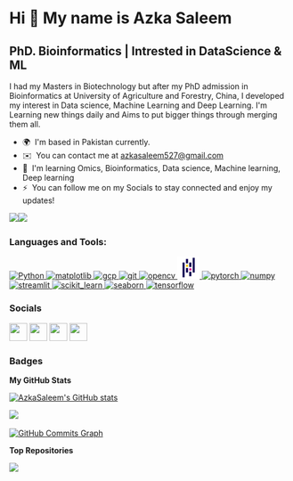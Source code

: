 Hi 👋 My name is Azka Saleem
============================

PhD. Bioinformatics | Intrested in DataScience & ML
---------------------------------------------------

I had my Masters in Biotechnology but after my PhD admission in Bioinformatics at University of Agriculture and Forestry, China, I developed my interest in Data science, Machine Learning and Deep Learning. I'm Learning new things daily and Aims to put bigger things through merging them all.

* 🌍  I'm based in Pakistan currently.
* ✉️  You can contact me at [azkasaleem527@gmail.com](mailto:azkasaleem527@gmail.com)
* 🧠  I'm learning Omics, Bioinformatics, Data science, Machine learning, Deep learning
* ⚡  You can follow me on my Socials to stay connected and enjoy my updates!

<a href="https://www.twitter.com/azka_saleem11" target="_blank" rel="noreferrer"><img
src="https://img.shields.io/twitter/follow/azka_saleem11?logo=twitter&style=for-the-badge&color=0891b2&labelColor=1c1917"
/></a><a href="https://www.github.com/AzkaSaleem" target="_blank" rel="noreferrer"><img
src="https://img.shields.io/github/followers/AzkaSaleem?logo=github&style=for-the-badge&color=0891b2&labelColor=1c1917" /></a>


<h3 align="left">Languages and Tools:</h3>
<p align="left">
<a href="https://www.python.org/" target="_blank" rel="noreferrer"><img src="https://raw.githubusercontent.com/danielcranney/readme-generator/main/public/icons/skills/python-colored.svg" width="36" height="36" alt="Python" /> </a> <a align="left"> <a href="https://matplotlib.org/" target="_blank" rel="noreferrer"> <img src="https://upload.wikimedia.org/wikipedia/commons/8/84/Matplotlib_icon.svg" alt="matplotlib" width="40" height="40"/> </a> <a align="left"> <a href="https://cloud.google.com" target="_blank" rel="noreferrer"> <img src="https://www.vectorlogo.zone/logos/google_cloud/google_cloud-icon.svg" alt="gcp" width="40" height="40"/> </a> <a href="https://git-scm.com/" target="_blank" rel="noreferrer"> <img src="https://www.vectorlogo.zone/logos/git-scm/git-scm-icon.svg" alt="git" width="40" height="40"/> </a> <a href="https://opencv.org/" target="_blank" rel="noreferrer"> <img src="https://www.vectorlogo.zone/logos/opencv/opencv-icon.svg" alt="opencv" width="40" height="40"/> </a> <a href="https://pandas.pydata.org/" target="_blank" rel="noreferrer"> <img src="https://raw.githubusercontent.com/devicons/devicon/2ae2a900d2f041da66e950e4d48052658d850630/icons/pandas/pandas-original.svg" alt="pandas" width="40" height="40"/> </a> <a href="https://pytorch.org/" target="_blank" rel="noreferrer"> <img src="https://www.vectorlogo.zone/logos/pytorch/pytorch-icon.svg" alt="pytorch" width="40" height="40"/> </a> <a href="https://numpy.org/" target="_blank" rel="noreferrer"> <img src="https://upload.wikimedia.org/wikipedia/commons/3/31/NumPy_logo_2020.svg" alt="numpy" width="40" height="40"/> </a><a href="https://streamlit.io/" target="_blank" rel="noreferrer"> <img src="https://www.pngaaa.com/detail/5084798" alt="streamlit" width="40" height="40"/> </a> <a href="https://scikit-learn.org/" target="_blank" rel="noreferrer"> <img src="https://upload.wikimedia.org/wikipedia/commons/0/05/Scikit_learn_logo_small.svg" alt="scikit_learn" width="40" height="40"/> </a> <a href="https://seaborn.pydata.org/" target="_blank" rel="noreferrer"> <img src="https://seaborn.pydata.org/_images/logo-mark-lightbg.svg" alt="seaborn" width="40" height="40"/> </a> <a href="https://www.tensorflow.org" target="_blank" rel="noreferrer"> <img src="https://www.vectorlogo.zone/logos/tensorflow/tensorflow-icon.svg" alt="tensorflow" width="40" height="40"/> </a> </p>

### Socials

<p align="left"> <a href="https://www.github.com/AzkaSaleem" target="_blank" rel="noreferrer"><img src="https://raw.githubusercontent.com/danielcranney/readme-generator/main/public/icons/socials/github.svg" width="32" height="32" /></a> <a href="http://www.instagram.com/azkasaleem527/?hl=en" target="_blank" rel="noreferrer"><img src="https://raw.githubusercontent.com/danielcranney/readme-generator/main/public/icons/socials/instagram.svg" width="32" height="32" /></a> <a href="https://www.linkedin.com/in/azka-saleem-57817b132/" target="_blank" rel="noreferrer"><img src="https://raw.githubusercontent.com/danielcranney/readme-generator/main/public/icons/socials/linkedin.svg" width="32" height="32" /></a> <a href="https://www.twitter.com/azka_saleem11" target="_blank" rel="noreferrer"><img src="https://raw.githubusercontent.com/danielcranney/readme-generator/main/public/icons/socials/twitter.svg" width="32" height="32" /></a></p>

### Badges

<b>My GitHub Stats</b>

<a href="http://www.github.com/AzkaSaleem"><img src="https://github-readme-stats.vercel.app/api?username=AzkaSaleem&show_icons=true&hide=prs,issues,&count_private=true&title_color=0891b2&text_color=ffffff&icon_color=0891b2&bg_color=1c1917&hide_border=true&show_icons=true" alt="AzkaSaleem's GitHub stats" /></a>

<a href="http://www.github.com/AzkaSaleem"><img src="https://github-readme-streak-stats.herokuapp.com/?user=AzkaSaleem&stroke=ffffff&background=1c1917&ring=0891b2&fire=0891b2&currStreakNum=ffffff&currStreakLabel=0891b2&sideNums=ffffff&sideLabels=ffffff&dates=ffffff&hide_border=true" /></a>

<a href="http://www.github.com/AzkaSaleem"><img src="https://activity-graph.herokuapp.com/graph?username=AzkaSaleem&bg_color=1c1917&color=ffffff&line=0891b2&point=ffffff&area_color=1c1917&area=true&hide_border=true&custom_title=GitHub%20Commits%20Graph" alt="GitHub Commits Graph" /></a>

<b>Top Repositories</b>

<div width="100%" align="center"><a href="https://github.com/AzkaSaleem/AssignmentRepo" align="left"><img align="left" width="45%" src="https://github-readme-stats.vercel.app/api/pin/?username=AzkaSaleem&repo=AssignmentRepo&title_color=0891b2&text_color=ffffff&icon_color=0891b2&bg_color=1c1917&hide_border=true&locale=en" /></a></div><br /><br /><br /><br /><br /><br /><br />
